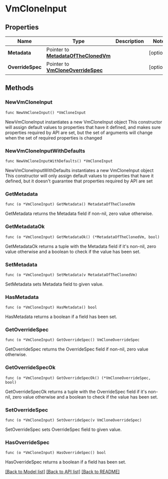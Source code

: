 # VmCloneInput

## Properties

Name | Type | Description | Notes
------------ | ------------- | ------------- | -------------
**Metadata** | Pointer to [**MetadataOfTheClonedVm**](MetadataOfTheClonedVm.md) |  | [optional] 
**OverrideSpec** | Pointer to [**VmCloneOverrideSpec**](VmCloneOverrideSpec.md) |  | [optional] 

## Methods

### NewVmCloneInput

`func NewVmCloneInput() *VmCloneInput`

NewVmCloneInput instantiates a new VmCloneInput object
This constructor will assign default values to properties that have it defined,
and makes sure properties required by API are set, but the set of arguments
will change when the set of required properties is changed

### NewVmCloneInputWithDefaults

`func NewVmCloneInputWithDefaults() *VmCloneInput`

NewVmCloneInputWithDefaults instantiates a new VmCloneInput object
This constructor will only assign default values to properties that have it defined,
but it doesn't guarantee that properties required by API are set

### GetMetadata

`func (o *VmCloneInput) GetMetadata() MetadataOfTheClonedVm`

GetMetadata returns the Metadata field if non-nil, zero value otherwise.

### GetMetadataOk

`func (o *VmCloneInput) GetMetadataOk() (*MetadataOfTheClonedVm, bool)`

GetMetadataOk returns a tuple with the Metadata field if it's non-nil, zero value otherwise
and a boolean to check if the value has been set.

### SetMetadata

`func (o *VmCloneInput) SetMetadata(v MetadataOfTheClonedVm)`

SetMetadata sets Metadata field to given value.

### HasMetadata

`func (o *VmCloneInput) HasMetadata() bool`

HasMetadata returns a boolean if a field has been set.

### GetOverrideSpec

`func (o *VmCloneInput) GetOverrideSpec() VmCloneOverrideSpec`

GetOverrideSpec returns the OverrideSpec field if non-nil, zero value otherwise.

### GetOverrideSpecOk

`func (o *VmCloneInput) GetOverrideSpecOk() (*VmCloneOverrideSpec, bool)`

GetOverrideSpecOk returns a tuple with the OverrideSpec field if it's non-nil, zero value otherwise
and a boolean to check if the value has been set.

### SetOverrideSpec

`func (o *VmCloneInput) SetOverrideSpec(v VmCloneOverrideSpec)`

SetOverrideSpec sets OverrideSpec field to given value.

### HasOverrideSpec

`func (o *VmCloneInput) HasOverrideSpec() bool`

HasOverrideSpec returns a boolean if a field has been set.


[[Back to Model list]](../README.md#documentation-for-models) [[Back to API list]](../README.md#documentation-for-api-endpoints) [[Back to README]](../README.md)


